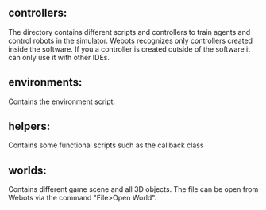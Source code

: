 ## controllers:

The directory contains different scripts and controllers to train agents and control robots in the simulator. [Webots](https://cyberbotics.com) recognizes only controllers created inside the software. If you a controller is created outside of the software it can only use it with other IDEs.

## environments:

Contains the environment script.

## helpers:

Contains some functional scripts such as the callback class

## worlds:

Contains different game scene and all 3D objects. The file can be open from Webots via the command "File>Open World".

